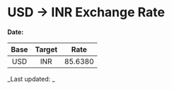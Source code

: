 # USD → INR Exchange Rate

**Date:** 

| Base | Target | Rate  |
|:----:|:------:|:-----:|
| USD  | INR    | 85.6380 |

_Last updated: _